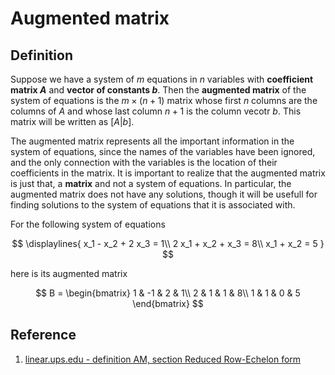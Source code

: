 # Augmented matrix

## Definition

Suppose we have a system of $m$ equations in $n$ variables with **coefficient matrix $A$** and **vector of constants $b$**. Then the **augmented matrix** of the system of equations is the $m \times (n + 1)$ matrix whose first $n$ columns are the columns of $A$ and whose last column $n + 1$ is the column vecotr $b$. This matrix will be written as $[A | b]$.

The augmented matrix represents all the important information in the system of equations, since the names of the variables have been ignored, and the only connection with the variables is the location of their coefficients in the matrix. It is important to realize that the augmented matrix is just that, a **matrix** and not a system of equations. In particular, the augmented matrix does not have any solutions, though it will be usefull for finding solutions to the system of equations that it is associated with.

For the following system of equations

$$
\displaylines{
x_1 - x_2 + 2 x_3 = 1\\
2 x_1 + x_2 + x_3 = 8\\
x_1 + x_2 = 5
}
$$

here is its augmented matrix

$$
B =
\begin{bmatrix}
    1 & -1 & 2 & 1\\
    2 & 1 & 1 & 8\\
    1 & 1 & 0 & 5
\end{bmatrix}
$$

## Reference

1. [linear.ups.edu - definition AM, section Reduced Row-Echelon form](http://linear.ups.edu/html/section-RREF.html)